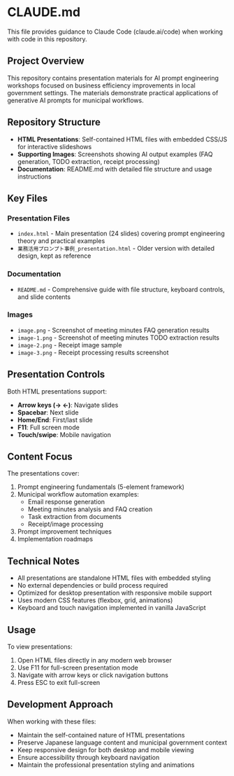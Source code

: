# CLAUDE.md

This file provides guidance to Claude Code (claude.ai/code) when working with code in this repository.

## Project Overview

This repository contains presentation materials for AI prompt engineering workshops focused on business efficiency improvements in local government settings. The materials demonstrate practical applications of generative AI prompts for municipal workflows.

## Repository Structure

- **HTML Presentations**: Self-contained HTML files with embedded CSS/JS for interactive slideshows
- **Supporting Images**: Screenshots showing AI output examples (FAQ generation, TODO extraction, receipt processing)
- **Documentation**: README.md with detailed file structure and usage instructions

## Key Files

### Presentation Files
- `index.html` - Main presentation (24 slides) covering prompt engineering theory and practical examples
- `業務活用プロンプト事例_presentation.html` - Older version with detailed design, kept as reference

### Documentation
- `README.md` - Comprehensive guide with file structure, keyboard controls, and slide contents

### Images
- `image.png` - Screenshot of meeting minutes FAQ generation results
- `image-1.png` - Screenshot of meeting minutes TODO extraction results  
- `image-2.png` - Receipt image sample
- `image-3.png` - Receipt processing results screenshot

## Presentation Controls

Both HTML presentations support:
- **Arrow keys (→ ←)**: Navigate slides
- **Spacebar**: Next slide
- **Home/End**: First/last slide
- **F11**: Full screen mode
- **Touch/swipe**: Mobile navigation

## Content Focus

The presentations cover:
1. Prompt engineering fundamentals (5-element framework)
2. Municipal workflow automation examples:
   - Email response generation
   - Meeting minutes analysis and FAQ creation
   - Task extraction from documents
   - Receipt/image processing
3. Prompt improvement techniques
4. Implementation roadmaps

## Technical Notes

- All presentations are standalone HTML files with embedded styling
- No external dependencies or build process required
- Optimized for desktop presentation with responsive mobile support
- Uses modern CSS features (flexbox, grid, animations)
- Keyboard and touch navigation implemented in vanilla JavaScript

## Usage

To view presentations:
1. Open HTML files directly in any modern web browser
2. Use F11 for full-screen presentation mode
3. Navigate with arrow keys or click navigation buttons
4. Press ESC to exit full-screen

## Development Approach

When working with these files:
- Maintain the self-contained nature of HTML presentations
- Preserve Japanese language content and municipal government context
- Keep responsive design for both desktop and mobile viewing
- Ensure accessibility through keyboard navigation
- Maintain the professional presentation styling and animations